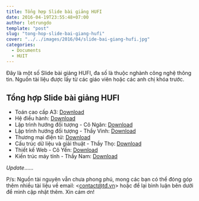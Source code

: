 ```yaml
---
title: Tổng hợp Slide bài giảng HUFI
date: 2016-04-19T23:55:48+07:00
author: letrungdo
template: "post"
slug: "tong-hop-slide-bai-giang-hufi"
cover: "../../images/2016/04/slide-bai-giang-hufi.jpg"
categories:
  - Documents
  - HUIT
---
```


Đây là một số Slide bài giảng HUFI, đa số là thuộc nghành công nghệ thông tin. Nguồn tài liệu được lấy từ các giáo viên hoặc các anh chị khóa trước.

## Tổng hợp Slide bài giảng HUFI

- Toán cao cấp A3: <a href="https://github.com/letrungdo/hufi_docs/raw/main/a3_S%2014-15.zip" target="_blank" rel="noopener">Download</a>
- Hệ điều hành: <a href="https://github.com/letrungdo/hufi_docs/raw/main/He_dieu_hanh.zip" target="_blank" rel="noopener">Download</a>
- Lập trình hướng đối tượng - Cô Ngân: <a href="https://drive.google.com/uc?export=download&id=0B1mDBJH6BWKlS2ZsRS1hLWRXanc" target="_blank" rel="noopener">Download</a>
- Lập trình hướng đối tượng - Thầy Vinh: <a href="https://drive.google.com/uc?export=download&id=0B1mDBJH6BWKlWnVoRDAzb1IyQ0U" target="_blank" rel="noopener">Download</a>
- Thương mại điện tử: <a href="https://drive.google.com/uc?export=download&id=0B1mDBJH6BWKlajRaMmF1SUNXZGs" target="_blank" rel="noopener">Download</a>
- Cấu trúc dữ liệu và giải thuật - Thầy Thọ: <a href="https://drive.google.com/uc?export=download&id=0B1mDBJH6BWKlam0xZXFpUkJRZnM" target="_blank" rel="noopener">Download</a>
- Thiết kế Web - Cô Yến: <a href="https://drive.google.com/uc?export=download&id=0B1mDBJH6BWKlZ0I0TVhlN2lvRDQ" target="_blank" rel="noopener">Download</a>
- Kiến trúc máy tính - Thầy Nam: <a href="https://drive.google.com/uc?export=download&id=0B1mDBJH6BWKlZW5UN0pjdGZpWFU" target="_blank" rel="noopener">Download</a>

_Update_......

P/s: Nguồn tài nguyên vẫn chưa phong phú, mong các bạn có thể đóng góp thêm nhiều tài liệu về email: <contact@tđ.vn> hoặc để lại bình luận bên dưới để mình cập nhật thêm. Xin cám ơn!
